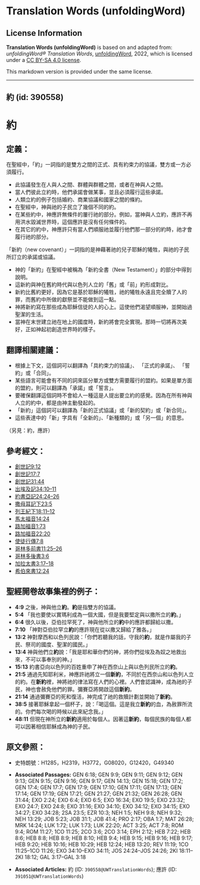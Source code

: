 # Translation Words (unfoldingWord)

## License Information

**Translation Words (unfoldingWord)** is based on and adapted from: _unfoldingWord® Translation Words_, [unfoldingWord](https://unfoldingword.org/utw), 2022, which is licensed under a [CC BY-SA 4.0 license](https://creativecommons.org/licenses/by-sa/4.0/legalcode.en).

This markdown version is provided under the same license.



--------------------------------

## 約 (id: 390558)

約
=

定義：
---

在聖經中，「約」一詞指的是雙方之間的正式、具有約束力的協議，雙方或一方必須履行。

* 此協議發生在人與人之間、群體與群體之間，或者在神與人之間。
* 當人們彼此立約時，他們承諾會做某事，並且必須履行這些承諾。
* 人類立約的例子包括婚約、商業協議和國家之間的條約。
* 在聖經中，神與祂的子民立了幾個不同的約。
* 在某些約中，神應許無條件的屢行祂的部分。例如，當神與人立約，應許不再用洪水毀滅世界時，這個應許是沒有任何條件的。
* 在其它的約中，神應許只有當人們順服祂並履行他們那一部分的約時，祂才會履行祂的部分。

「新約（new covenant）」一詞指的是神藉著祂的兒子耶穌的犧牲，與祂的子民所訂立的承諾或協議。

* 神的「新約」在聖經中被稱為「新約全書（New Testament）」的部分中得到說明。
* 這新約與神在舊約時代與以色列人立的「舊」或「前」約形成對比。
* 新約比舊約更好，因為它是基於耶穌的犧牲，祂的犧牲永遠且完全贖了人的罪，而舊約中所做的獻祭並不能做到這一點。
* 神將新約寫在那些成為耶穌信徒的人的心上。這使他們渴望順服神，並開始過聖潔的生活。
* 當神在末世建立祂在地上的國度時，新約將會完全實現。那時一切將再次美好，正如神起初創造世界時的樣子。

翻譯相關建議：
-------

* 根據上下文，這個詞可以翻譯為「具約束力的協議」、 「正式的承諾」、 「誓約」或「合同」。
* 某些語言可能會有不同的詞來區分單方或雙方需要履行的盟約。如果是單方面的盟約，則可以翻譯為「承諾」或「誓言」。
* 要確保翻譯這個詞時不會給人一種這是人提出要立約的感覺。因為在所有神與人立的約中，都是由神主動發起的。
* 「新約」這個詞可以翻譯為「新的正式協議」或「新的契約」或「新合同」。
* 這些表達中的「新」字具有「全新的」、「新種類的」或「另一個」的意思。

（另見：約，應許）

參考經文：
-----

* [創世記9:12](https://ref.ly/Gen9:12)
* [創世記17:7](https://ref.ly/Gen17:7)
* [創世記31:44](https://ref.ly/Gen31:44)
* [出埃及記34:10–11](https://ref.ly/Exod34:10-Exod34:11)
* [約書亞記24:24–26](https://ref.ly/Josh24:24-Josh24:26)
* [撒母耳記下23:5](https://ref.ly/2Sam23:5)
* [列王紀下18:11–12](https://ref.ly/2Kgs18:11-2Kgs18:12)
* [馬太福音14:24](https://ref.ly/Mark14:24)
* [路加福音1:73](https://ref.ly/Luke1:73)
* [路加福音22:20](https://ref.ly/Luke22:20)
* [使徒行傳7:8](https://ref.ly/Acts7:8)
* [哥林多前書11:25–26](https://ref.ly/1Cor11:25-1Cor11:26)
* [哥林多後書3:6](https://ref.ly/2Cor3:6)
* [加拉太書3:17–18](https://ref.ly/Gal3:17-Gal3:18)
* [希伯來書12:24](https://ref.ly/Heb12:24)

聖經開卷故事集裡的例子：
------------

* **4:9** 之後，神與他立**約**。**約**是指雙方的協議。
* **5:4** 「我也要使以實瑪利成為一個大國，但是我要堅定與以撒所立的**約**。」
* **6:4** 很久以後，亞伯拉罕死了，神與他所立的**約**中的應許都歸給以撒。
* **7:10** 「神對亞伯拉罕立**約**的應許現在從以撒又歸給了雅各。」
* **13:2** 神對摩西和以色列民說：「你們若聽我的話，守我的**約**，就是作屬我的子民、祭司的國度、聖潔的國民。」
* **13:4** 神與他們立**約**說：「我是耶和華你們的神，將你們從埃及為奴之地救出來，不可以事奉別的神。」
* **15:13** 約書亞向以色列的百姓重申了神在西奈山上與以色列民所立的**約**。
* **21:5** 通過先知耶利米，神應許祂將立一個**新約**，不同於在西奈山和以色列人立的約。在**新約**裡，神將祂的律法寫在人們的心裡。人們會認識神，成為祂的子民，神也會赦免他們的罪。彌賽亞將開啟這個**新約**。
* **21:14** 通過彌賽亞的死和復活，神完成了祂的救贖計劃並開始了**新約**。
* **38:5** 接著耶穌拿起一個杯子，說：「喝這個。這是我立**新約**的血，為赦罪所流的。你們每次喝的時候以此來紀念我。」
* **48:11** 但現在神所立的**新約**適用於每個人。因著這**新約**，每個民族的每個人都可以因著相信耶穌成為神的子民。

原文參照：
-----

* 史特朗號：H1285，H2319，H3772，G08020，G12420，G49340

* **Associated Passages:** GEN 6:18; GEN 9:9; GEN 9:11; GEN 9:12; GEN 9:13; GEN 9:15; GEN 9:16; GEN 9:17; GEN 14:13; GEN 15:18; GEN 17:2; GEN 17:4; GEN 17:7; GEN 17:9; GEN 17:10; GEN 17:11; GEN 17:13; GEN 17:14; GEN 17:19; GEN 17:21; GEN 21:27; GEN 21:32; GEN 26:28; GEN 31:44; EXO 2:24; EXO 6:4; EXO 6:5; EXO 16:34; EXO 19:5; EXO 23:32; EXO 24:7; EXO 24:8; EXO 31:16; EXO 34:10; EXO 34:12; EXO 34:15; EXO 34:27; EXO 34:28; 2SA 23:5; EZR 10:3; NEH 1:5; NEH 9:8; NEH 9:32; NEH 13:29; JOB 5:23; JOB 31:1; JOB 41:4; PRO 2:17; OBA 1:7; MAT 26:28; MRK 14:24; LUK 1:72; LUK 1:73; LUK 22:20; ACT 3:25; ACT 7:8; ROM 9:4; ROM 11:27; 1CO 11:25; 2CO 3:6; 2CO 3:14; EPH 2:12; HEB 7:22; HEB 8:6; HEB 8:8; HEB 8:9; HEB 8:10; HEB 9:4; HEB 9:15; HEB 9:16; HEB 9:17; HEB 9:20; HEB 10:16; HEB 10:29; HEB 12:24; HEB 13:20; REV 11:19; 1CO 11:25–1CO 11:26; EXO 34:10–EXO 34:11; JOS 24:24–JOS 24:26; 2KI 18:11–2KI 18:12; GAL 3:17–GAL 3:18
* **Associated Articles:** 約 (ID: `390558@UWTranslationWords`); 應許 (ID: `391051@UWTranslationWords`)

